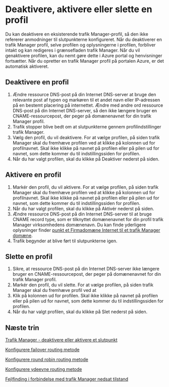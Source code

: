 <properties
   pageTitle="Deaktivere, aktivere eller slette en trafik Manager profil | Microsoft Azure"
   description="Denne artikel kan hjælpe dig med at arbejde med dine trafik Manager profiler."
   services="traffic-manager"
   documentationCenter="na"
   authors="sdwheeler"
   manager="carmonm"
   editor="tysonn" />
<tags
   ms.service="traffic-manager"
   ms.devlang="na"
   ms.topic="article"
   ms.tgt_pltfrm="na"
   ms.workload="infrastructure-services"
   ms.date="10/18/2016"
   ms.author="sewhee" />
<!-- repub for nofollow -->

# <a name="disable-enable-or-delete-a-profile"></a>Deaktivere, aktivere eller slette en profil


Du kan deaktivere en eksisterende trafik Manager-profil, så den ikke refererer anmodninger til slutpunkterne konfigureret. Når du deaktiverer en trafik Manager profil, selve profilen og oplysningerne i profilen, forbliver intakt og kan redigeres i grænsefladen trafik Manager. Når du vil genaktivere profilen, kan du nemt gøre dette i Azure portal og henvisninger fortsætter. Når du opretter en trafik Manager profil på portalen Azure, er det automatisk aktiveret.

## <a name="to-disable-a-profile"></a>Deaktivere en profil

1. Ændre ressource DNS-post på din Internet DNS-server at bruge den relevante post af typen og markøren til et andet navn eller IP-adressen på en bestemt placering på internettet. Ændre med andre ord ressource DNS-post på din Internet DNS-server, så den ikke længere bruger en CNAME-ressourcepost, der peger på domænenavnet for din trafik Manager profil.
1. Trafik stopper blive bedt om at slutpunkterne gennem profilindstillinger trafik Manager.
1. Vælg den profil, du vil deaktivere. For at vælge profilen, på siden trafik Manager skal du fremhæve profilen ved at klikke på kolonnen ud for profilnavnet. Skal ikke klikke på navnet på profilen eller på pilen ud for navnet, som dette kommer du til indstillingssiden for profilen.
1. Når du har valgt profilen, skal du klikke på Deaktiver nederst på siden.

## <a name="to-enable-a-profile"></a>Aktivere en profil

1. Markér den profil, du vil aktivere. For at vælge profilen, på siden trafik Manager skal du fremhæve profilen ved at klikke på kolonnen ud for profilnavnet. Skal ikke klikke på navnet på profilen eller på pilen ud for navnet, som dette kommer du til indstillingssiden for profilen.
1. Når du har valgt profilen, skal du klikke på Aktivér nederst på siden.
1. Ændre ressource DNS-post på din Internet DNS-server til at bruge CNAME record type, som er tilknyttet domænenavnet for din profil trafik Manager virksomhedens domænenavn. Du kan finde yderligere oplysninger finder [punkt et Firmadomæne Internet til et trafik Manager domæne](traffic-manager-point-internet-domain.md).
1. Trafik begynder at blive ført til slutpunkterne igen.

## <a name="delete-a-profile"></a>Slette en profil


1. Sikre, at ressource DNS-post på din Internet DNS-server ikke længere bruger en CNAME-ressourcepost, der peger på domænenavnet for din trafik Manager profil.
1. Markér den profil, du vil slette. For at vælge profilen, på siden trafik Manager skal du fremhæve profil ved at
1. Klik på kolonnen ud for profilen. Skal ikke klikke på navnet på profilen eller på pilen ud for navnet, som dette kommer du til indstillingssiden for profilen.
1. Når du har valgt profilen, skal du klikke på Slet nederst på siden.

## <a name="next-steps"></a>Næste trin

[Trafik Manager - deaktivere eller aktivere et slutpunkt](disable-or-enable-an-endpoint.md)

[Konfigurere failover routing metode](traffic-manager-configure-failover-routing-method.md)

[Konfigurere round robin routing metode](traffic-manager-configure-round-robin-routing-method.md)

[Konfigurere ydeevne routing metode](traffic-manager-configure-performance-routing-method.md)

[Fejlfinding i forbindelse med trafik Manager nedsat tilstand](traffic-manager-troubleshooting-degraded.md)

